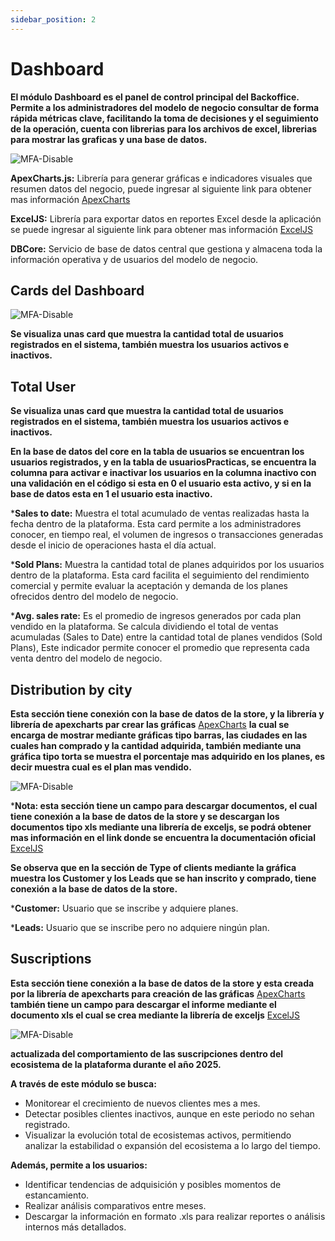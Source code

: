 ```yaml
---
sidebar_position: 2
---
```


# Dashboard

**El módulo Dashboard es el panel de control principal del Backoffice. Permite a los administradores del modelo de negocio consultar de forma rápida métricas clave, facilitando la toma de decisiones y el seguimiento de la operación, cuenta con librerias para los archivos de excel, librerias para mostrar las graficas y una base de datos.**

![MFA-Disable](/img/backoffice-user/dashboard_backoffice_file.png)

**ApexCharts.js:** Librería para generar gráficas e indicadores visuales que resumen datos del negocio, puede ingresar al siguiente link para obtener mas información
[ApexCharts](https://apexcharts.com/)

**ExcelJS:** Librería para exportar datos en reportes Excel desde la aplicación se puede ingresar al siguiente link para obtener mas información
[ExcelJS](https://www.npmjs.com/package/exceljs#create-a-workbook)

**DBCore:** Servicio de base de datos central que gestiona y almacena toda
la información operativa y de usuarios del modelo de negocio.

## Cards del Dashboard

![MFA-Disable](/img/backoffice-user/dashboard_backoffice.png)

**Se visualiza unas card que muestra la cantidad total de usuarios registrados en el sistema, también muestra los usuarios activos e inactivos.**

## Total User

**Se visualiza unas card que muestra la cantidad total de usuarios registrados en el sistema, también muestra los usuarios activos e inactivos.**

**En la base de datos del core en la tabla de usuarios se encuentran los usuarios registrados, y en la tabla de usuariosPracticas, se encuentra la columna para activar e inactivar los usuarios en la columna inactivo con una validación en el código si esta en 0 el usuario esta activo, y si en la base de datos esta en 1 el usuario esta inactivo.**

***Sales to date:**
Muestra el total acumulado de ventas realizadas hasta la fecha dentro de la plataforma. Esta card permite a los administradores conocer, en tiempo real, el volumen de ingresos o transacciones generadas desde el inicio de operaciones hasta el día actual.

***Sold Plans:**
Muestra la cantidad total de planes adquiridos por los usuarios dentro de la plataforma. Esta card facilita el seguimiento del rendimiento comercial y permite evaluar la aceptación y demanda de los planes ofrecidos dentro del modelo de negocio.

***Avg. sales rate:**
Es el promedio de ingresos generados por cada plan vendido en la plataforma. Se calcula dividiendo el total de ventas acumuladas (Sales to Date) entre la cantidad total de planes vendidos (Sold Plans), Este indicador permite conocer el promedio que representa cada venta dentro del modelo de negocio.

## Distribution by city

**Esta sección tiene conexión con la base de datos de la store, y la librería y librería de apexcharts par crear las gráficas**  [ApexCharts](https://apexcharts.com/)
**la cual se encarga de mostrar mediante gráficas tipo barras, las ciudades en las cuales han comprado y la cantidad adquirida, también mediante una gráfica tipo torta se muestra el porcentaje mas adquirido en los planes, es decir muestra cual es el plan mas vendido.**

![MFA-Disable](/img/backoffice-user/distribution_city_backoffice.png)

***Nota: esta sección tiene un campo para descargar documentos, el cual tiene conexión a la base de datos de la store y se descargan los documentos tipo xls mediante una librería de exceljs, se podrá obtener mas información en el link donde se encuentra la documentación oficial** [ExcelJS](https://www.npmjs.com/package/exceljs#create-a-workbook)

**Se observa que en la sección de Type of clients mediante la gráfica muestra los Customer y los Leads que se han inscrito y comprado, tiene conexión a la base de datos de la store.**

***Customer:** Usuario que se inscribe y adquiere planes.

***Leads:** Usuario que se inscribe pero no adquiere ningún plan.

## Suscriptions

**Esta sección tiene conexión a la base de datos de la store y esta creada por la librería de apexcharts para creación de las gráficas**  [ApexCharts](https://apexcharts.com/) **también tiene un campo para descargar el informe mediante el documento xls el cual se crea mediante la librería de exceljs**
[ExcelJS](https://www.npmjs.com/package/exceljs#create-a-workbook)

![MFA-Disable](/img/backoffice-user/suscription_backoffice.png)

**actualizada del comportamiento de las suscripciones dentro del ecosistema de la plataforma durante el año 2025.**

**A través de este módulo se busca:**

- Monitorear el crecimiento de nuevos clientes mes a mes.
- Detectar posibles clientes inactivos, aunque en este periodo no sehan registrado.
- Visualizar la evolución total de ecosistemas activos, permitiendo analizar la estabilidad o expansión del ecosistema a lo largo del tiempo.

**Además, permite a los usuarios:**

- Identificar tendencias de adquisición y posibles momentos de estancamiento.
- Realizar análisis comparativos entre meses.
- Descargar la información en formato .xls para realizar reportes o análisis internos más detallados.
